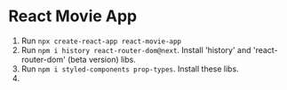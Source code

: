 # React Movie App

1. Run `npx create-react-app react-movie-app`
2. Run `npm i history react-router-dom@next`. Install 'history' and 'react-router-dom' (beta version) libs.
3. Run `npm i styled-components prop-types`. Install these libs.
4. 